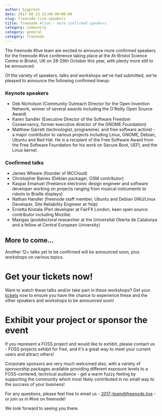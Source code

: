 ```yaml
---
author: bigpresh
date: 2017-08-23 22:00:00+00:00
slug: freenode-live-speakers
title: freenode #live - more confirmed speakers
category: community
category: general
category: freenode
---
```


The freenode #live team are excited to announce more confirmed speakers
for the freenode #live conference taking place at the At-Bristol Science Centre
in Bristol, UK on 28-29th October this year, with plenty more still to be
announced.

Of the variety of speakers, talks and workshops we've had submitted, we're
pleased to announce the following confirmed lineup:

### Keynote speakers

- Deb Nicholson (Community Outreach Director for the Open Invention Network,
  winner of several awards including the O'Reilly Open Source Award)
- Karen Sandler (Executive Director of the Software Freedom Conservancy, former
  executive director of the GNOME Foundation)
- Matthew Garrett (technologist, programmer, and free software activist - a 
  major contributor to various projects including Linux, GNOME, Debian, Ubuntu
  and Red Hat.  He is a recipient of the Free Software Award from the Free 
  Software Foundation for his work on Secure Boot, UEFI, and the Linux kernel.

### Confirmed talks

- James Wheare (founder of IRCCloud)
- Christopher Baines (Debian packager, OSM contributor)
- Kaspar Emanuel (freelance electronic design engineer and software
  developer working on projects ranging from musical instruments to robots to
  Braille displays)
- Nathan Handler (freenode staff member, Ubuntu and Debian GNU/Linux
  Developer, Site Reliability Engineer at Yelp)
- Errietta Kostala (Perl developer at FairFX London, keen open source
  contributor including Mozilla)
- Maxigas (postdoctoral researcher at the Universitat Oberta de Catalunya and a
  fellow at Central European University)

## More to come...

Another 12+ talks yet to be confirmed will be announced soon, plus workshops on
various topics.


# Get your tickets now!

Want to watch these talks and/or take part in these workshops?  Get your
[tickets](https://freenode.live/conference/fn-live17/tickets) now to ensure you
have the chance to experience these and the other speakers and workshops to be
announced soon!

# Exhibit your project or sponsor the event

If you represent a FOSS project and would like to exhibit, please contact us -
FOSS projects exhibit for free, and it's a great way to meet your current users
and attract others!

Corporate sponsors are very much welcomed also, with a variety of sponsorship 
packages available providing different exposure levels to a FOSS-centered, 
technical audience - get a warm fuzzy feeling by supporting the community
which most likely contributed in no small way to the success of your business!

For any questions, please feel free to email us - 2017-team@freenode.live - or
join us in #live on freenode!

We look forward to seeing you there.
